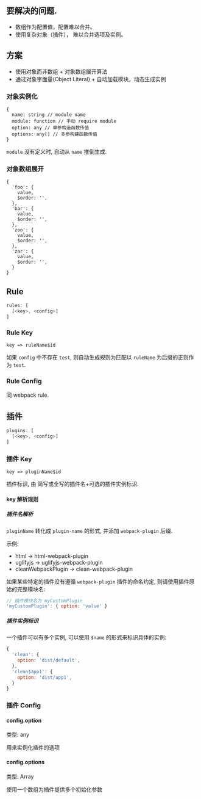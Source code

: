 ## 要解决的问题.

* 数组作为配置值，配置难以合并。
* 使用复杂对象（插件）， 难以合并选项及实例。

## 方案

* 使用对象而非数组 + 对象数组展开算法
* 通过对象字面量(Object Literal) + 自动加载模块，动态生成实例


### 对象实例化
```
{
  name: string // module name
  module: function // 手动 require module
  option: any // 单参构造函数传值
  options: any[] // 多参构建函数传值
}
```

`module` 没有定义时, 自动从 `name` 推倒生成.

### 对象数组展开

```
{
  'foo': {
    value,
    $order: '',
  },
  'bar': {
    value,
    $order: '',
  },
  'zoo': {
    value,
    $order: '',
  },
  'zar': {
    value,
    $order: '',
  }
}
```
## Rule
```js
rules: [
  [<key>, <config>]
]
```

### Rule Key
```
key => ruleName$id
``` 

如果 `config` 中不存在 `test`, 则自动生成规则为匹配以 `ruleName` 为后缀的正则作为 `test`.

### Rule Config
同 webpack rule.


## 插件
```js
plugins: [
  [<key>, <config>]
]
```

### 插件 Key
```
key => pluginName$id
``` 

插件标识, 由 简写或全写的插件名+可选的插件实例标识.

#### key 解析规则

##### 插件名解析
`pluginName` 转化成 `plugin-name` 的形式, 并添加 `webpack-plugin` 后缀.

示例:

* html -> html-webpack-plugin
* uglifyjs -> uglifyjs-webpack-plugin
* cleanWebpackPlugin -> clean-webpack-plugin

如果某些特定的插件没有遵循 `webpack-plugin` 插件的命名约定, 则请使用插件原始的完整模块名:

```js
// 插件模块名为 myCustomPlugin
'myCustomPlugin': { option: 'value' }
```

##### 插件实例标识
一个插件可以有多个实例, 可以使用 `$name` 的形式来标识具体的实例:

```js
{
  'clean': {
    option: 'dist/default',
  },
  'clean$app1': {
    option: 'dist/app1',
  }
}
```

### 插件 Config

#### config.option
类型: any

用来实例化插件的选项

#### config.options
类型: Array<any>

使用一个数组为插件提供多个初始化参数
